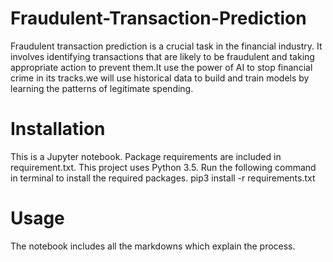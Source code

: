 # Fraudulent-Transaction-Prediction
Fraudulent transaction prediction is a crucial task in the financial industry. It involves identifying transactions that are likely to be fraudulent and taking appropriate action to prevent them.It use the power of AI to stop financial crime in its tracks.we will use historical data to build and train models by learning the patterns of legitimate spending.
# Installation
This is a Jupyter notebook. Package requirements are included in requirement.txt. This project uses Python 3.5. Run the following command in terminal to install the required packages. pip3 install -r requirements.txt
# Usage
The notebook includes all the markdowns which explain the process.
